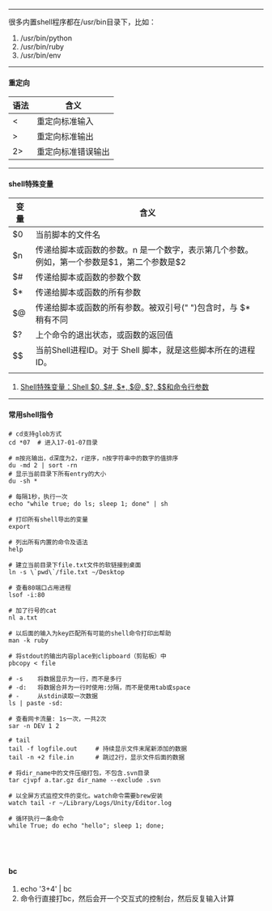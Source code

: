 

-----
很多内置shell程序都在/usr/bin目录下，比如：
1. /usr/bin/python
2. /usr/bin/ruby
3. /usr/bin/env

-----
#### 重定向

语法    | 含义
---     |---
<       | 重定向标准输入
>       | 重定向标准输出
2>      | 重定向标准错误输出

----
#### shell特殊变量



| 变量 | 含义                                                         |
| ---- | ------------------------------------------------------------ |
| $0   | 当前脚本的文件名                                             |
| $n   | 传递给脚本或函数的参数。n 是一个数字，表示第几个参数。例如，第一个参数是\$1，第二个参数是$2 |
| $#   | 传递给脚本或函数的参数个数                                   |
| $*   | 传递给脚本或函数的所有参数                                   |
| $@   | 传递给脚本或函数的所有参数。被双引号(" ")包含时，与 $* 稍有不同 |
| $?   | 上个命令的退出状态，或函数的返回值                           |
| $$   | 当前Shell进程ID。对于 Shell 脚本，就是这些脚本所在的进程ID。 |
|      |                                                              |



1. [Shell特殊变量：Shell $0, $#, $*, $@, $?, $$和命令行参数](http://c.biancheng.net/cpp/view/2739.html)

---
#### 常用shell指令

```shell
# cd支持glob方式
cd *07  # 进入17-01-07目录

# m按兆输出，d深度为2，r逆序，n按字符串中的数字的值排序
du -md 2 | sort -rn
# 显示当前目录下所有entry的大小
du -sh *

# 每隔1秒，执行一次
echo "while true; do ls; sleep 1; done" | sh

# 打印所有shell导出的变量
export

# 列出所有内置的命令及语法
help

# 建立当前目录下file.txt文件的软链接到桌面
ln -s \`pwd\`/file.txt ~/Desktop

# 查看80端口占用进程
lsof -i:80

# 加了行号的cat
nl a.txt

# 以后面的输入为key匹配所有可能的shell命令打印出帮助
man -k ruby

# 将stdout的输出内容place到clipboard（剪贴板）中
pbcopy < file

# -s	将数据显示为一行，而不是多行
# -d:	将数据合并为一行时使用:分隔，而不是使用tab或space
# -		从stdin读取一次数据
ls | paste -sd:

# 查看网卡流量: 1s一次，一共2次
sar -n DEV 1 2

# tail
tail -f logfile.out		# 持续显示文件末尾新添加的数据
tail -n +2 file.in		# 跳过2行，显示文件后面的数据

# 将dir_name中的文件压缩打包，不包含.svn目录
tar cjvpf a.tar.gz dir_name --exclude .svn

# 以全屏方式监控文件的变化。watch命令需要brew安装
watch tail -r ~/Library/Logs/Unity/Editor.log

# 循环执行一条命令
while True; do echo "hello"; sleep 1; done;
```


​    
---
#### bc

1. echo '3+4' | bc
2. 命令行直接打bc，然后会开一个交互式的控制台，然后反复输入计算
